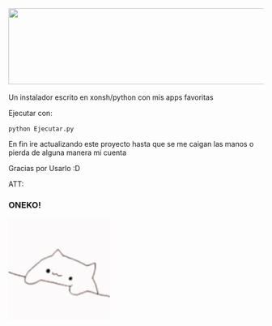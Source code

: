 
<img src="https://github.com/Tom5521/Arch-Instalator/blob/b40cf3402e8be3e94353cfaf20cb6ba890eb47f7/dev_Archives/Arch-Instalator.png" width="1170" height="150" />

Un instalador escrito en xonsh/python con mis apps favoritas

Ejecutar con:
```
python Ejecutar.py
```

En fin ire actualizando este proyecto hasta que se me caigan las manos o pierda de alguna manera mi cuenta



Gracias por Usarlo :D


ATT:
### ONEKO!

<img src="https://github.com/Tom5521/Tom5521/blob/7b38d1501ba08da3475abfe4e0213d059445f33a/gato-BOOM.gif" width="200" height="200" />





